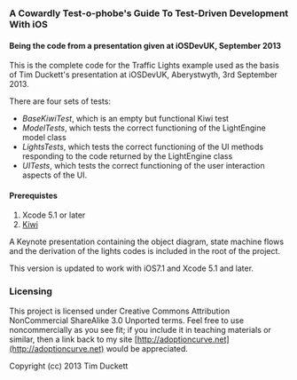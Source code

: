 ### A Cowardly Test-o-phobe's Guide To Test-Driven Development With iOS

#### Being the code from a presentation given at iOSDevUK, September 2013

This is the complete code for the Traffic Lights example used as the basis of Tim Duckett's presentation at iOSDevUK, Aberystwyth, 3rd September 2013.

There are four sets of tests:

* _BaseKiwiTest_, which is an empty but functional Kiwi test
* _ModelTests_, which tests the correct functioning of the LightEngine model class
* _LightsTests_, which tests the correct functioning of the UI methods responding to the code returned by the LightEngine class
* _UITests_, which tests the correct functioning of the user interaction aspects of the UI.

#### Prerequistes

1. Xcode 5.1 or later
1. [Kiwi](https://github.com/allending/Kiwi)

A Keynote presentation containing the object diagram, state machine flows and the derivation of the lights codes is included in the root of the project.

This version is updated to work with iOS7.1 and Xcode 5.1 and later.

### Licensing

This project is licensed under Creative Commons Attribution NonCommercial ShareAlike 3.0 Unported terms.  Feel free to use noncommercially as you see fit; if you include it in teaching materials or similar, then a link back to my site [http://adoptioncurve.net](http://adoptioncurve.net) would be appreciated.

Copyright (cc) 2013 Tim Duckett

